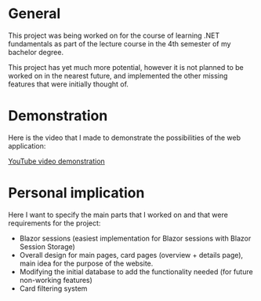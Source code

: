 # General

This project was being worked on for the course of learning .NET fundamentals as part of the lecture course in the 4th semester of my bachelor degree.

This project has yet much more potential, however it is not planned to be worked on in the nearest future, and implemented the other missing features that were initially thought of.

# Demonstration

Here is the video that I made to demonstrate the possibilities of the web application:

[YouTube video demonstration](https://www.youtube.com/watch?v=Ljbo5ySVlrw&t=13s)

# Personal implication

Here I want to specify the main parts that I worked on and that were requirements for the project:
- Blazor sessions (easiest implementation for Blazor sessions with Blazor Session Storage)
- Overall design for main pages, card pages (overview + details page), main idea for the purpose of the website.
- Modifying the initial database to add the functionality needed (for future non-working features)
- Card filtering system

